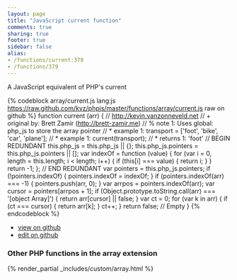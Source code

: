 ```yaml
---
layout: page
title: "JavaScript current function"
comments: true
sharing: true
footer: true
sidebar: false
alias:
- /functions/current:379
- /functions/379
---
```

<!-- Generated by Rakefile:build -->
A JavaScript equivalent of PHP's current

{% codeblock array/current.js lang:js https://raw.github.com/kvz/phpjs/master/functions/array/current.js raw on github %}
function current (arr) {
    // http://kevin.vanzonneveld.net
    // +   original by: Brett Zamir (http://brett-zamir.me)
    // %        note 1: Uses global: php_js to store the array pointer
    // *     example 1: transport = ['foot', 'bike', 'car', 'plane'];
    // *     example 1: current(transport); 
    // *     returns 1: 'foot'
    // BEGIN REDUNDANT
    this.php_js = this.php_js || {};
    this.php_js.pointers = this.php_js.pointers || [];
    var indexOf = function (value) {
        for (var i = 0, length = this.length; i < length; i++) {
            if (this[i] === value) {
                return i;
            }
        }
        return -1;
    };
    // END REDUNDANT
    var pointers = this.php_js.pointers;
    if (!pointers.indexOf) {
        pointers.indexOf = indexOf;
    }
    if (pointers.indexOf(arr) === -1) {
        pointers.push(arr, 0);
    }
    var arrpos = pointers.indexOf(arr);
    var cursor = pointers[arrpos + 1];
    if (Object.prototype.toString.call(arr) === '[object Array]') {
        return arr[cursor] || false;
    }
    var ct = 0;
    for (var k in arr) {
        if (ct === cursor) {
            return arr[k];
        }
        ct++;
    }
    return false; // Empty
}
{% endcodeblock %}

 - [view on github](https://github.com/kvz/phpjs/blob/master/functions/array/current.js)
 - [edit on github](https://github.com/kvz/phpjs/edit/master/functions/array/current.js)

### Other PHP functions in the array extension
{% render_partial _includes/custom/array.html %}
